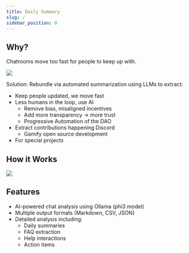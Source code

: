 ```yaml
---
title: Daily Summary
slug: /
sidebar_position: 0
---
```


## Why?

Chatrooms move too fast for people to keep up with.

![](/img/overload2.jpg)

Solution: Rebundle via automated summarization using LLMs to extract:

- Keep people updated, we move fast
- Less humans in the loop, use AI
  - Remove bias, misaligned incentives
  - Add more transparency -> more trust
  - Progressive Automation of the DAO
- Extract contributions happening Discord
  - Gamify open source development
- For special projects


## How it Works



![](/img/discord_llm_pipeline2.jpg)

## Features
- AI-powered chat analysis using Ollama (phi3 model)
- Multiple output formats (Markdown, CSV, JSON)
- Detailed analysis including:
  - Daily summaries
  - FAQ extraction
  - Help interactions
  - Action items

